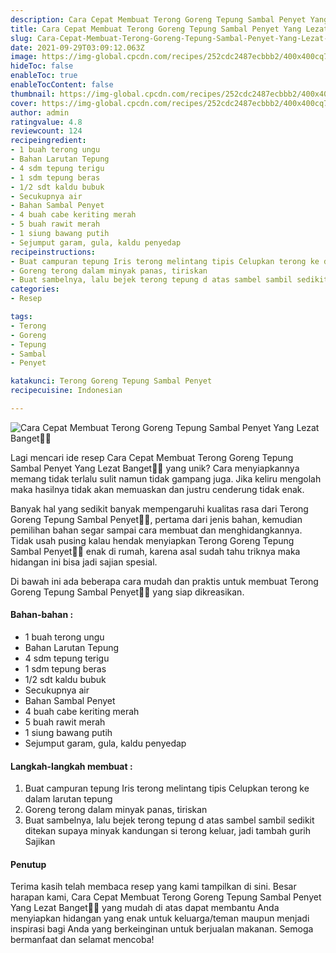 ```yaml
---
description: Cara Cepat Membuat Terong Goreng Tepung Sambal Penyet Yang Lezat Banget"
title: Cara Cepat Membuat Terong Goreng Tepung Sambal Penyet Yang Lezat Banget
slug: Cara-Cepat-Membuat-Terong-Goreng-Tepung-Sambal-Penyet-Yang-Lezat-Banget
date: 2021-09-29T03:09:12.063Z
image: https://img-global.cpcdn.com/recipes/252cdc2487ecbbb2/400x400cq70/photo.jpg
hideToc: false
enableToc: true
enableTocContent: false
thumbnail: https://img-global.cpcdn.com/recipes/252cdc2487ecbbb2/400x400cq70/photo.jpg
cover: https://img-global.cpcdn.com/recipes/252cdc2487ecbbb2/400x400cq70/photo.jpg
author: admin
ratingvalue: 4.8
reviewcount: 124
recipeingredient:
- 1 buah terong ungu
- Bahan Larutan Tepung
- 4 sdm tepung terigu
- 1 sdm tepung beras
- 1/2 sdt kaldu bubuk
- Secukupnya air
- Bahan Sambal Penyet
- 4 buah cabe keriting merah
- 5 buah rawit merah
- 1 siung bawang putih
- Sejumput garam, gula, kaldu penyedap
recipeinstructions:
- Buat campuran tepung Iris terong melintang tipis Celupkan terong ke dalam larutan tepung
- Goreng terong dalam minyak panas, tiriskan
- Buat sambelnya, lalu bejek terong tepung d atas sambel sambil sedikit ditekan supaya minyak kandungan si terong keluar, jadi tambah gurih Sajikan
categories:
- Resep

tags:
- Terong
- Goreng
- Tepung
- Sambal
- Penyet

katakunci: Terong Goreng Tepung Sambal Penyet
recipecuisine: Indonesian

---
```


![Cara Cepat Membuat Terong Goreng Tepung Sambal Penyet Yang Lezat Banget👩‍🍳](https://img-global.cpcdn.com/recipes/252cdc2487ecbbb2/400x400cq70/photo.jpg)

Lagi mencari ide resep Cara Cepat Membuat Terong Goreng Tepung Sambal Penyet Yang Lezat Banget👩‍🍳 yang unik? Cara menyiapkannya memang tidak terlalu sulit namun tidak gampang juga. Jika keliru mengolah maka hasilnya tidak akan memuaskan dan justru cenderung tidak enak.

Banyak hal yang sedikit banyak mempengaruhi kualitas rasa dari Terong Goreng Tepung Sambal Penyet👩‍🍳, pertama dari jenis bahan, kemudian pemilihan bahan segar sampai cara membuat dan menghidangkannya. Tidak usah pusing kalau hendak menyiapkan Terong Goreng Tepung Sambal Penyet👩‍🍳 enak di rumah, karena asal sudah tahu triknya maka hidangan ini bisa jadi sajian spesial.

Di bawah ini ada beberapa cara mudah dan praktis untuk membuat Terong Goreng Tepung Sambal Penyet👩‍🍳 yang siap dikreasikan.

<!--inarticleads1-->

#### Bahan-bahan :

- 1 buah terong ungu
- Bahan Larutan Tepung
- 4 sdm tepung terigu
- 1 sdm tepung beras
- 1/2 sdt kaldu bubuk
- Secukupnya air
- Bahan Sambal Penyet
- 4 buah cabe keriting merah
- 5 buah rawit merah
- 1 siung bawang putih
- Sejumput garam, gula, kaldu penyedap

<!--inarticleads2-->

#### Langkah-langkah membuat :

1. Buat campuran tepung Iris terong melintang tipis Celupkan terong ke dalam larutan tepung
1. Goreng terong dalam minyak panas, tiriskan
1. Buat sambelnya, lalu bejek terong tepung d atas sambel sambil sedikit ditekan supaya minyak kandungan si terong keluar, jadi tambah gurih Sajikan

#### Penutup

Terima kasih telah membaca resep yang kami tampilkan di sini. Besar harapan kami, Cara Cepat Membuat Terong Goreng Tepung Sambal Penyet Yang Lezat Banget👩‍🍳 yang mudah di atas dapat membantu Anda menyiapkan hidangan yang enak untuk keluarga/teman maupun menjadi inspirasi bagi Anda yang berkeinginan untuk berjualan makanan. Semoga bermanfaat dan selamat mencoba!